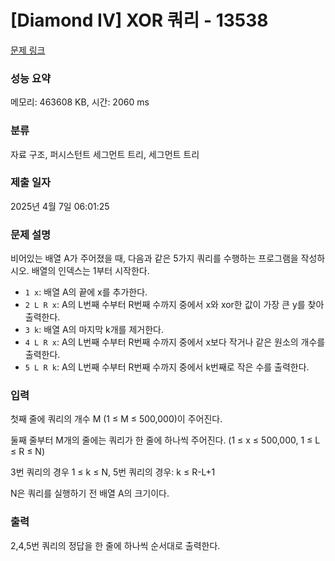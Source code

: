 # [Diamond IV] XOR 쿼리 - 13538 

[문제 링크](https://www.acmicpc.net/problem/13538) 

### 성능 요약

메모리: 463608 KB, 시간: 2060 ms

### 분류

자료 구조, 퍼시스턴트 세그먼트 트리, 세그먼트 트리

### 제출 일자

2025년 4월 7일 06:01:25

### 문제 설명

<p>비어있는 배열 A가 주어졌을 때, 다음과 같은 5가지 쿼리를 수행하는 프로그램을 작성하시오. 배열의 인덱스는 1부터 시작한다.</p>

<ul>
	<li><code>1 x</code>: 배열 A의 끝에 x를 추가한다.</li>
	<li><code>2 L R x</code>: A의 L번째 수부터 R번째 수까지 중에서 x와 xor한 값이 가장 큰 y를 찾아 출력한다.</li>
	<li><code>3 k</code>: 배열 A의 마지막 k개를 제거한다.</li>
	<li><code>4 L R x</code>: A의 L번째 수부터 R번째 수까지 중에서 x보다 작거나 같은 원소의 개수를 출력한다.</li>
	<li><code>5 L R k</code>: A의 L번째 수부터 R번째 수까지 중에서 k번째로 작은 수를 출력한다.</li>
</ul>

### 입력 

 <p>첫째 줄에 쿼리의 개수 M (1 ≤ M ≤ 500,000)이 주어진다.</p>

<p>둘째 줄부터 M개의 줄에는 쿼리가 한 줄에 하나씩 주어진다. (1 ≤ x ≤ 500,000, 1 ≤ L ≤ R ≤ N)</p>

<p>3번 쿼리의 경우 1 ≤ k ≤ N, 5번 쿼리의 경우: k ≤ R-L+1</p>

<p>N은 쿼리를 실행하기 전 배열 A의 크기이다.</p>

### 출력 

 <p>2,4,5번 쿼리의 정답을 한 줄에 하나씩 순서대로 출력한다.</p>

